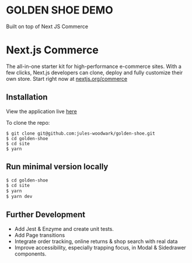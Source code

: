 # GOLDEN SHOE DEMO

Built on top of Next JS Commerce

# Next.js Commerce

The all-in-one starter kit for high-performance e-commerce sites. With a few clicks, Next.js developers can clone, deploy and fully customize their own store.
Start right now at [nextjs.org/commerce](https://nextjs.org/commerce)

## Installation

View the application live [here](https://golden-shoe-one.vercel.app/)

To clone the repo:

    $ git clone git@github.com:jules-woodwark/golden-shoe.git
    $ cd golden-shoe
    $ cd site
    $ yarn

## Run minimal version locally

```bash
$ cd golden-shoe
$ cd site
$ yarn
$ yarn dev
```
## Further Development

- Add Jest & Enzyme and create unit tests.
- Add Page transitions
- Integrate order tracking, online returns & shop search with real data
- Improve accessibility, especially trapping focus, in Modal & Sidedrawer components.
